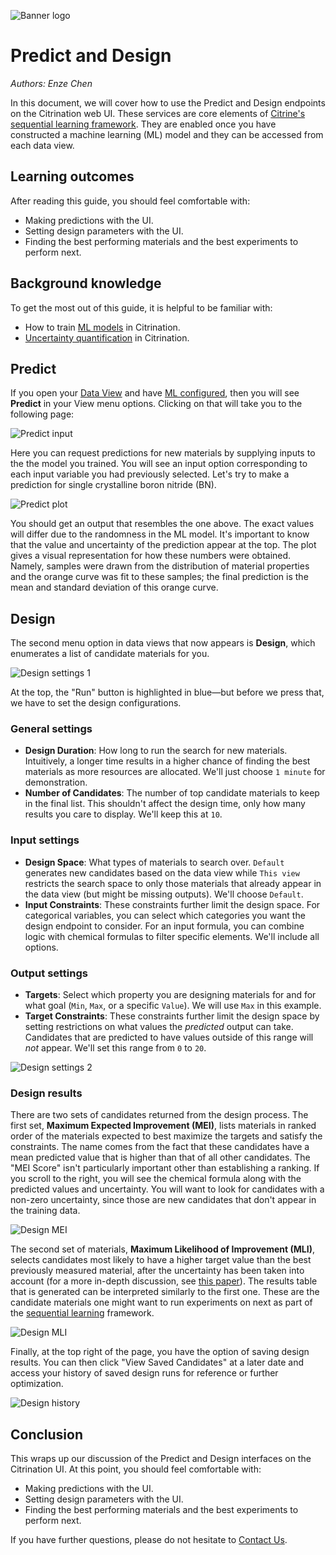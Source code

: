 ![Banner logo](../templates/fig/citrine_banner_2.png "Banner logo")

# Predict and Design
*Authors: Enze Chen*

In this document, we will cover how to use the Predict and Design endpoints on the Citrination web UI. These services are core elements of [Citrine's sequential learning framework](https://citrine.io/platform/sequential-learning/). They are enabled once you have constructed a machine learning (ML) model and they can be accessed from each data view.

## Learning outcomes
After reading this guide, you should feel comfortable with:
* Making predictions with the UI.
* Setting design parameters with the UI.
* Finding the best performing materials and the best experiments to perform next.

## Background knowledge
To get the most out of this guide, it is helpful to be familiar with:
* How to train [ML models](06_machine_learning.md) in Citrination.
* [Uncertainty quantification](https://arxiv.org/pdf/1704.07423.pdf) in Citrination.

## Predict
If you open your [Data View](03_data_views.md) and have [ML configured](06_machine_learning.md), then you will see **Predict** in your View menu options. Clicking on that will take you to the following page:

![Predict input](fig/61_predict_input.png "Predict input")

Here you can request predictions for new materials by supplying inputs to the the model you trained. You will see an input option corresponding to each input variable you had previously selected. Let's try to make a prediction for single crystalline boron nitride (BN).

![Predict plot](fig/62_predict_plot.png "Predict plot")

You should get an output that resembles the one above. The exact values will differ due to the randomness in the ML model. It's important to know that the value and uncertainty of the prediction appear at the top. The plot gives a visual representation for how these numbers were obtained. Namely, samples were drawn from the distribution of material properties and the orange curve was fit to these samples; the final prediction is the mean and standard deviation of this orange curve.

## Design
The second menu option in data views that now appears is **Design**, which enumerates a list of candidate materials for you.

![Design settings 1](fig/63_design_settings1.png "Design settings 1")

At the top, the "Run" button is highlighted in blue—but before we press that, we have to set the design configurations.

### General settings
* **Design Duration**: How long to run the search for new materials. Intuitively, a longer time results in a higher chance of finding the best materials as more resources are allocated. We'll just choose `1 minute` for demonstration.
* **Number of Candidates**: The number of top candidate materials to keep in the final list. This shouldn't affect the design time, only how many results you care to display. We'll keep this at `10`.

### Input settings
* **Design Space**: What types of materials to search over. `Default` generates new candidates based on the data view while `This view` restricts the search space to only those materials that already appear in the data view (but might be missing outputs). We'll choose `Default`.
* **Input Constraints**: These constraints further limit the design space. For categorical variables, you can select which categories you want the design endpoint to consider. For an input formula, you can combine logic with chemical formulas to filter specific elements. We'll include all options.

### Output settings
* **Targets**: Select which property you are designing materials for and for what goal (`Min`, `Max`, or a specific `Value`). We will use `Max` in this example.
* **Target Constraints**: These constraints further limit the design space by setting restrictions on what values the *predicted* output can take. Candidates that are predicted to have values outside of this range will *not* appear. We'll set this range from `0` to `20`.

![Design settings 2](fig/63_design_settings2.png "Design settings 2")

### Design results
There are two sets of candidates returned from the design process. The first set, **Maximum Expected Improvement (MEI)**, lists materials in ranked order of the materials expected to best maximize the targets and satisfy the constraints. The name comes from the fact that these candidates have a mean predicted value that is higher than that of all other candidates. The "MEI Score" isn't particularly important other than establishing a ranking. If you scroll to the right, you will see the chemical formula along with the predicted values and uncertainty. You will want to look for candidates with a non-zero uncertainty, since those are new candidates that don't appear in the training data.

![Design MEI](fig/64_design_mei.png "Design MEI")

The second set of materials, **Maximum Likelihood of Improvement (MLI)**, selects candidates most likely to have a higher target value than the best previously measured material, after the uncertainty has been taken into account (for a more in-depth discussion, see [this paper](https://arxiv.org/pdf/1704.07423.pdf)). The results table that is generated can be interpreted similarly to the first one. These are the candidate materials one might want to run experiments on next as part of the [sequential learning](https://citrine.io/platform/sequential-learning/) framework.

![Design MLI](fig/64_design_mli.png "Design MLI")

Finally, at the top right of the page, you have the option of saving design results. You can then click "View Saved Candidates" at a later date and access your history of saved design runs for reference or further optimization.

![Design history](fig/65_design_history.png "Design history")

## Conclusion

This wraps up our discussion of the Predict and Design interfaces on the Citrination UI. At this point, you should feel comfortable with:
* Making predictions with the UI.
* Setting design parameters with the UI.
* Finding the best performing materials and the best experiments to perform next.

If you have further questions, please do not hesitate to [Contact Us](https://citrine.io/contact/).
